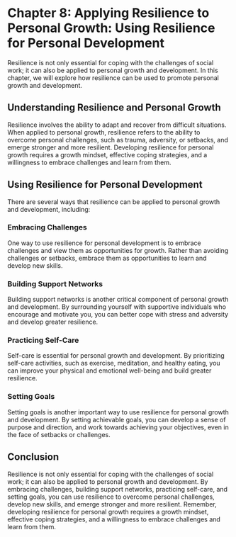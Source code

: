 Chapter 8: Applying Resilience to Personal Growth: Using Resilience for Personal Development
============================================================================================

Resilience is not only essential for coping with the challenges of social work; it can also be applied to personal growth and development. In this chapter, we will explore how resilience can be used to promote personal growth and development.

Understanding Resilience and Personal Growth
--------------------------------------------

Resilience involves the ability to adapt and recover from difficult situations. When applied to personal growth, resilience refers to the ability to overcome personal challenges, such as trauma, adversity, or setbacks, and emerge stronger and more resilient. Developing resilience for personal growth requires a growth mindset, effective coping strategies, and a willingness to embrace challenges and learn from them.

Using Resilience for Personal Development
-----------------------------------------

There are several ways that resilience can be applied to personal growth and development, including:

### Embracing Challenges

One way to use resilience for personal development is to embrace challenges and view them as opportunities for growth. Rather than avoiding challenges or setbacks, embrace them as opportunities to learn and develop new skills.

### Building Support Networks

Building support networks is another critical component of personal growth and development. By surrounding yourself with supportive individuals who encourage and motivate you, you can better cope with stress and adversity and develop greater resilience.

### Practicing Self-Care

Self-care is essential for personal growth and development. By prioritizing self-care activities, such as exercise, meditation, and healthy eating, you can improve your physical and emotional well-being and build greater resilience.

### Setting Goals

Setting goals is another important way to use resilience for personal growth and development. By setting achievable goals, you can develop a sense of purpose and direction, and work towards achieving your objectives, even in the face of setbacks or challenges.

Conclusion
----------

Resilience is not only essential for coping with the challenges of social work; it can also be applied to personal growth and development. By embracing challenges, building support networks, practicing self-care, and setting goals, you can use resilience to overcome personal challenges, develop new skills, and emerge stronger and more resilient. Remember, developing resilience for personal growth requires a growth mindset, effective coping strategies, and a willingness to embrace challenges and learn from them.
